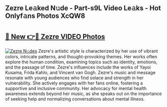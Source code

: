 ## Zezre Le𝚊ked N𝚞de - Part-s9L Video Le𝚊ks - Hot Onlyf𝚊ns Photos XcQW8

# <h2><a href="http://ab8456.deff.icu/?id=Zezre">🔗 New 👉🔴 Zezre VIDEO Photos</a></h2>

[![Zezre N𝚞des](https://i.imgur.com/rIISA9y.gif)](http://ab8456.deff.icu/?id=Zezre)
Zezre's artistic style is characterized by her use of vibrant colors, intricate patterns, and thought-provoking themes. Her works often explore the human condition, examining topics such as identity, emotions, and the passage of time. Zezre's influences include the works of Yayoi Kusama, Frida Kahlo, and Vincent van Gogh. Zezre's music and message resonate with young audiences who find solace and strength in her vulnerability. She actively engages with her fans online, fostering a supportive and inclusive community. Her advocacy for mental health awareness extends beyond her music, as she speaks out on the importance of seeking help and normalizing conversations about mental illness.
